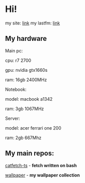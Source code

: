 # Hi! 

my site: [link](https://tasory.is-a.dev/)
my lastfm: [link](https://www.last.fm/user/tasoryy)

## My hardware
Main pc:

  cpu: r7 2700
  
  gpu: nvidia gtx1660s
  
  ram: 16gb 2400MHz

Notebook:
  
  model: macbook a1342
  
  ram: 3gb 1067MHz

Server:

  model: acer ferrari one 200
  
  ram: 2gb 667Mhz

## My main repos:
[catfetch-ts](https://github.com/tasory/catfetch-ts) - **fetch written on bash**

[wallpaper](https://github.com/tasory/wallpaper) - **my wallpaper collection**
